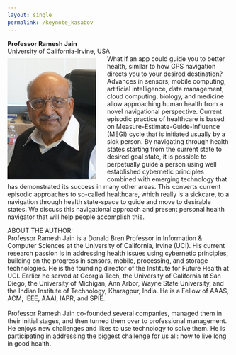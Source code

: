 ```yaml
---
layout: single
permalink: /keynote_kasabov
---
```

**Professor Ramesh Jain**<br/>
University of California-Irvine, USA<br/>
<img src="/assets/images/ramesh_jain.jpg" style="float:left;padding-right:25px;padding-top:7px;max-width:200px" alt="Professor Ramesh Jain"/>
What if an app could guide you to better health, similar to how GPS navigation directs you to your desired destination? Advances in sensors, mobile computing, artificial intelligence, data management, cloud computing, biology, and medicine allow approaching human health from a novel navigational perspective. Current episodic practice of healthcare is based on Measure-Estimate-Guide-Influence (MEGI) cycle that is initiated usually by a sick person. By navigating through health states starting from the current state to desired goal state, it is possible to perpetually guide a person using well established cybernetic principles combined with emerging technology that has demonstrated its success in many other areas. This converts current episodic approaches to so-called healthcare, which really is a sickcare, to a navigation through health state-space to guide and move to desirable states. We discuss this navigational approach and present personal health navigator that will help people accomplish this.

ABOUT THE AUTHOR:<br/>
Professor Ramesh Jain is a Donald Bren Professor in Information & Computer Sciences at the University of California, Irvine (UCI). His current research passion is in addressing health issues using cybernetic principles, building on the progress in sensors, mobile, processing, and storage technologies.  He is the founding director of the Institute for Future Health at UCI. Earlier he served at Georgia Tech, the University of California at San Diego, the University of Michigan, Ann Arbor, Wayne State University, and the Indian Institute of Technology, Kharagpur, India.  He is a Fellow of AAAS, ACM, IEEE, AAAI, IAPR, and SPIE.<br/><br/>
Professor Ramesh Jain co-founded several companies, managed them in their initial stages, and then turned them over to professional management.  He enjoys new challenges and likes to use technology to solve them.  He is participating in addressing the biggest challenge for us all: how to live long in good health.<br/><br/>